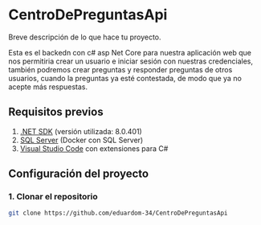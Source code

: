 # CentroDePreguntasApi

Breve descripción de lo que hace tu proyecto.

Esta es el backedn con c# asp Net Core para nuestra aplicación web que nos permitiria crear un usuario e iniciar sesión con nuestras credenciales, también podremos crear preguntas y responder preguntas de otros usuarios, cuando la preguntas ya esté contestada, de modo que ya no acepte más respuestas.


## Requisitos previos

1. [.NET SDK](https://dotnet.microsoft.com/) (versión utilizada: 8.0.401)
2. [SQL Server](https://www.microsoft.com/en-us/sql-server) (Docker con SQL Server)
3. [Visual Studio Code](https://code.visualstudio.com/) con extensiones para C#

## Configuración del proyecto

### 1. Clonar el repositorio
```bash
git clone https://github.com/eduardom-34/CentroDePreguntasApi
